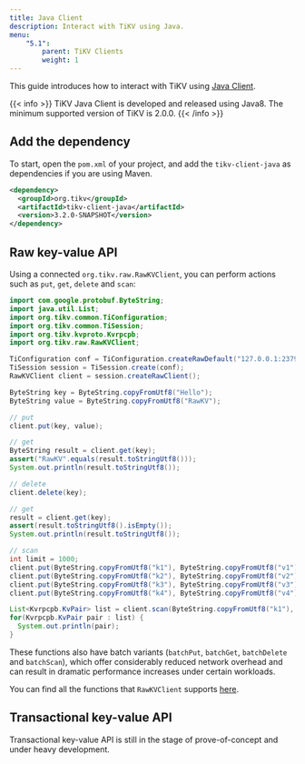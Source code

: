 ```yaml
---
title: Java Client
description: Interact with TiKV using Java.
menu:
    "5.1":
        parent: TiKV Clients
        weight: 1
---
```


This guide introduces how to interact with TiKV using [Java Client](https://github.com/tikv/client-java).

{{< info >}}
TiKV Java Client is developed and released using Java8. The minimum supported version of TiKV is 2.0.0.
{{< /info >}}

## Add the dependency

To start, open the `pom.xml` of your project, and add the `tikv-client-java` as dependencies if you are using Maven.

```xml
<dependency>
  <groupId>org.tikv</groupId>
  <artifactId>tikv-client-java</artifactId>
  <version>3.2.0-SNAPSHOT</version>
</dependency>
```

## Raw key-value API

Using a connected `org.tikv.raw.RawKVClient`, you can perform actions such as `put`, `get`, `delete` and `scan`:

```java
import com.google.protobuf.ByteString;
import java.util.List;
import org.tikv.common.TiConfiguration;
import org.tikv.common.TiSession;
import org.tikv.kvproto.Kvrpcpb;
import org.tikv.raw.RawKVClient;

TiConfiguration conf = TiConfiguration.createRawDefault("127.0.0.1:2379");
TiSession session = TiSession.create(conf);
RawKVClient client = session.createRawClient();

ByteString key = ByteString.copyFromUtf8("Hello");
ByteString value = ByteString.copyFromUtf8("RawKV");

// put
client.put(key, value);

// get
ByteString result = client.get(key);
assert("RawKV".equals(result.toStringUtf8()));
System.out.println(result.toStringUtf8());

// delete
client.delete(key);

// get
result = client.get(key);
assert(result.toStringUtf8().isEmpty());
System.out.println(result.toStringUtf8());

// scan
int limit = 1000;
client.put(ByteString.copyFromUtf8("k1"), ByteString.copyFromUtf8("v1"));
client.put(ByteString.copyFromUtf8("k2"), ByteString.copyFromUtf8("v2"));
client.put(ByteString.copyFromUtf8("k3"), ByteString.copyFromUtf8("v3"));
client.put(ByteString.copyFromUtf8("k4"), ByteString.copyFromUtf8("v4"));

List<Kvrpcpb.KvPair> list = client.scan(ByteString.copyFromUtf8("k1"), ByteString.copyFromUtf8("k5"), limit);
for(Kvrpcpb.KvPair pair : list) {
  System.out.println(pair);
}
```

These functions also have batch variants (`batchPut`, `batchGet`, `batchDelete` and `batchScan`), which offer considerably reduced network overhead and can result in dramatic performance increases under certain workloads.

You can find all the functions that `RawKVClient` supports [here](https://github.com/tikv/client-java/blob/master/src/main/java/org/tikv/raw/RawKVClient.java).

## Transactional key-value API

Transactional key-value API is still in the stage of prove-of-concept and under heavy development.
